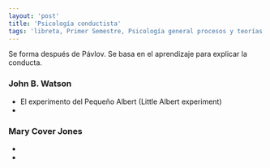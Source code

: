 ```yaml
---
layout: 'post'
title: 'Psicología conductista'
tags: 'libreta, Primer Semestre, Psicología general procesos y teorías'
---
```


Se forma después de Pávlov. Se basa en el aprendizaje para explicar la conducta.

### John B. Watson

* El experimento del Pequeño Albert (Little Albert experiment)
* 

### Mary Cover Jones

* 
* 
